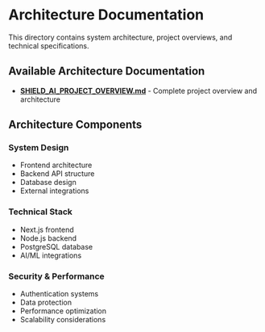 # Architecture Documentation

This directory contains system architecture, project overviews, and technical specifications.

## Available Architecture Documentation

- **[SHIELD_AI_PROJECT_OVERVIEW.md](SHIELD_AI_PROJECT_OVERVIEW.md)** - Complete project overview and architecture

## Architecture Components

### System Design
- Frontend architecture
- Backend API structure
- Database design
- External integrations

### Technical Stack
- Next.js frontend
- Node.js backend
- PostgreSQL database
- AI/ML integrations

### Security & Performance
- Authentication systems
- Data protection
- Performance optimization
- Scalability considerations